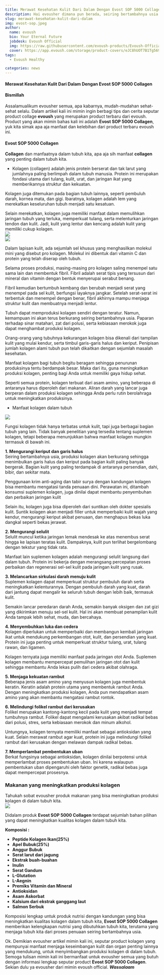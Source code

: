 ```yaml
---
title: Merawat Kesehatan Kulit Dari Dalam Dengan Evost SOP 5000 Collagen
description: Hai evousher dimana pun berada, seiring bertambahnya usia tidak bisa dipungkiri penuaan pada regenerasi kulit kita semakin nyata, evoush kali ini ada solusi product yang mampu memberikan asupan baik bagi regenerasi kulit kita seiring pertambahan usia.
slug: merawat-kesehatan-kulit-dari-dalam
img: evost-sop.jpeg
author:
  name: evoush
  bio: Your Eternal Future
  jobdesk: Evoush Official
  img: https://raw.githubusercontent.com/evoush-products/Evoush-Official-Website/master/static/icon_128.png
  cover: https://app.evoush.com/storage/product-covers/eJC8hUOT7B1Tg56943hWhsI9KMH8k7CdRe2OFDbo.jpg
tags:
  - Evoush Healthy

categories: news
---  
```


#### Merawat Kesehatan Kulit Dari Dalam Dengan Evost SOP 5000 Collagen

#### Bismillah  
Assalamualikum evousher semua, apa kabarnya, mudah-mudahan sehat-sehat selalu. Dalam artikel kali ini mimin ingin berbagi tips dan cerita seputar product collage **evoush** yang merupakan product terbaru dari evoush. Product yang akan mimin bahas kali ini adalah **Evost SOP 5000 Collagen**, yuk kita simak apa aja manfaat dan kelebihan dari product terbaru evoush ini.  

#### Evost SOP 5000 Collagen  
**Collagen** dan manfaatnya dalam tubuh kita, apa aja sih manfaat **collagen** yang penting dalam tubuh kita.  

- Kolagen (collagen) adalah jenis protein berserat dan tak larut yang jumlahnya paling berlimpah dalam tubuh manusia. Protein ini merupakan fondasi utama dari tulang, kulit, urat, dan jaringan ikat yang memberikannya struktur dan kekuatan.

Kolagen juga ditemukan pada bagian tubuh lainnya, seperti pembuluh darah, kornea mata, dan gigi. Ibaratnya, kolagen adalah lem yang merekatkan keseluruhan tubuh menjadi satu kesatuan.

Selain merekatkan, kolagen juga memiliki manfaat dalam memulihkan jaringan tubuh yang terluka, memperkuat tulang, serta melenturkan jaringan tendon dan kulit. Jadi, kulit yang lentur dan kencang adalah kulit yang memiliki cukup kolagen.  
<img src="https://evoush-landing-api.herokuapp.com/images/gallery/new_products/5.jpeg" class="img-fluid"/>  
<img src="https://cdn.hellosehat.com/wp-content/uploads/2019/12/Jangan-Wajah-Saja-Kulit-Badan-Juga-Perlu-Eksofiliasi-700x467.jpg" class="img-fluid"/>  

Dalam lapisan kulit, ada sejumlah sel khusus yang menghasilkan molekul mini yang disebut pro kolagen. Molekul ini dibentuk dari vitamin C dan protein yang telah diserap oleh tubuh.

Selama proses produksi, masing-masing pro kolagen saling menempel satu sama lain dan membentuk fibril. Fibril adalah serat tipis yang tersusun dari mineral dan vitamin dengan bentuk menyerupai serabut benang.

Fibril kemudian bertumbuh kembang dan berubah menjadi serat yang menempel pada sel kulit, berfungsi layaknya jangkar. Setelah serat-serat ini terbentuk dan menempel dengan benar, fibril akhirnya mampu menjaga struktur kulit dan membuatnya menjadi lentur.

Tubuh dapat memproduksi kolagen sendiri dengan teratur. Namun, kemampuan ini akan terus berkurang seiring bertambahnya usia. Paparan terhadap sinar matahari, zat dari polusi, serta kebiasaan merokok juga dapat menghambat produksi kolagen.

Orang-orang yang tubuhnya kekurangan kolagen bisa dikenali dari tampilan kulit yang mulai kendur, serta timbul garis-garis halus dan keriput. Penipisan jumlah kolagen alami tubuh pun telah dikaitkan dengan sejumlah masalah kesehatan.

Manfaat kolagen bagi tubuh begitu beragam sehingga penurunan produksinya tentu berdampak besar. Maka dari itu, guna meningkatkan produksi kolagen, penting bagi Anda untuk memiliki gaya hidup sehat.

Seperti semua protein, kolagen terbuat dari asam amino, yang beberapa di antaranya harus diperoleh dari makanan. Aliran darah yang lancar juga berperan dalam produksi kolagen sehingga Anda perlu rutin berolahraga untuk meningkatkan produksinya.  

- Manfaat kolagen dalam tubuh  
<img src="https://evoush-landing-api.herokuapp.com/images/gallery/new_products/639ee5eb-264b-433a-8924-b3622c7e2390.jpg" class="img-fluid"/>  

Fungsi kolagen tidak hanya terbatas untuk kulit, tapi juga berbagai bagian tubuh yang lain. Tidak banyak penelitian yang tersedia tentang suplemen kolagen, tetapi beberapa menunjukkan bahwa manfaat kolagen mungkin termasuk di bawah ini.  

**1. Mengurangi keriput dan garis halus**  
Seiring bertambahnya usia, produksi kolagen akan berkurang sehingga menimbulkan garis halus dan keriput pada bagian kulit paling banyak bergerak. Bagian kulit yang paling terdampak di antaranya persendian, dahi, bibir, dan sekitar mata.

Penggunaan krim anti-aging dan tabir surya dengan kandungan kolagen bisa membantu mengatasi tanda penuaan dini. Perawatan ini, ditambah konsumsi suplemen kolagen, juga dinilai dapat membantu penyembuhan dan perbaikan jaringan kulit

Selain itu, kolagen juga bisa diperoleh dari suntikan oleh dokter spesialis kulit. Suntik kolagen akan menjadi filler untuk memperbaiki kulit wajah yang kendur, mengurangi keriput akibat penuaan, dan menghapus bekas luka dangkal seperti bekas jerawat.  

**2. Mengurangi selulit**  
Selulit muncul ketika jaringan lemak mendesak ke atas menembus serat hingga ke lapisan teratas kulit. Dampaknya, kulit pun terlihat bergelombang dengan tekstur yang tidak rata.

Manfaat lain suplemen kolagen adalah mengurangi selulit langsung dari dalam tubuh. Protein ini bekerja dengan merangsang percepatan proses perbaikan dan regenerasi sel-sel kulit pada jaringan kulit yang rusak.  

**3. Melancarkan sirkulasi darah menuju kulit**  
Suplemen kolagen dapat memperkuat struktur pembuluh darah serta meningkatkan kelenturannya. Dengan pembuluh darah yang kuat, darah dari jantung dapat mengalir ke seluruh tubuh dengan lebih baik, termasuk kulit.

Semakin lancar peredaran darah Anda, semakin banyak oksigen dan zat gizi yang dikirimkan menuju sel-sel kulit. Hal ini akan membuat penampilan kulit Anda tampak lebih sehat, muda, dan bercahaya.  

**4. Menyembuhkan luka dan cedera**  
Kolagen diperlukan untuk memperbaiki dan membangun kembali jaringan ikat untuk mendukung perkembangan otot, kulit, dan persendian yang kuat. Protein ini juga penting untuk memperkuat struktur tulang, urat, tulang rawan, dan ligamen.

Kolagen ternyata juga memiliki manfaat pada jaringan otot Anda. Suplemen kolagen membantu mempercepat pemulihan jaringan otot dan kulit sehingga membantu Anda lekas pulih dari cedera akibat olahraga.  

**5. Menjaga kekuatan rambut**  
Beberapa jenis asam amino yang menyusun kolagen juga membentuk keratin. Keratin adalah protein utama yang membentuk rambut Anda. Dengan meningkatkan produksi kolagen, Anda pun mendapatkan asam amino yang akan membantu mengatasi rambut rontok.  

**6. Melindungi folikel rambut dari kerusakan**  
Folikel merupakan kantong-kantong kecil pada kulit yang menjadi tempat tumbuhnya rambut. Folikel dapat mengalami kerusakan akibat radikal bebas dari polusi, stres, serta kebiasaan merokok dan minum alkohol.

Untungnya, kolagen ternyata memiliki manfaat sebagai antioksidan yang kuat. Selain merawat rambut agar kuat, protein ini juga melindungi folikel rambut dari kerusakan dengan melawan dampak radikal bebas.  

**7. Memperlambat pembentukan uban**  
Berkat fungsinya sebagai antioksidan, kolagen dinilai berpotensi untuk memperlambat proses pembentukan uban. Ini karena walaupun pembentukan uban dipengaruhi oleh faktor genetik, radikal bebas juga dapat mempercepat prosesnya.  

### Makanan yang meningkatkan produksi kolagen  
Tahukah sobat evousher produk makanan yang bisa meningkatkan produksi kolagen di dalam tubuh kita.  
<img src="https://evoush-landing-api.herokuapp.com/images/gallery/new_products/4.jpg" class="img-fluid" />  

Didalam produk **Evost SOP 5000 Collagen** terdapat sejumlah bahan pilihan yang dapat meningkatkan kualitas kolagen dalam tubuh kita.  

**Komposisi :**  
- **Peptide Kolagen Ikan(25%)**  
- **Apel Bubuk(25%)**  
- **Anggur Bubuk**  
- **Serat larut dari jagung**  
- **Ekstrak buah-buahan**  
- **Inulin**  
- **Serat Gandum**  
- **L-Glutation**  
- **L-Aegnin**  
- **Premiks Vitamin dan Mineral**  
- **Antioksidan**  
- **Asam Askorbat**  
- **Kalsium dari ekstrak ganggang laut**  
- **Salmon Serbuk**  

Komposisi lengkap untuk produk nutrisi dengan kandungan yang bisa meningkatkan kualitas kolagen dalam tubuh kita, **Evost SOP 5000 Collagen** memberikan kelengkapan nutrisi yang dibutuhkan tubuh kita, terutama yang menjaga tubuh kita dari proses penuaan seiring bertambahnya usia.  

Ok. Demikian evousher artikel mimin kali ini, seputar product kolagen yang mempunyai manfaat menjaga keseimbangan kulit dan organ penting lainnya yang mendukung, untuk menyimbangkan produksi kolagen di dalam tubuh. Semoga tulisan mimin kali ini bermanfaat untuk evousher semua yang butuh dengan informasi lengkap seputar product **Evost SOP 5000 Collagen**. Sekian dulu ya evousher dari mimin evoush official. ***Wassalaam***



